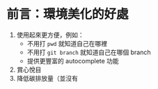 # 前言：環境美化的好處 

1. 使用起來更方便，例如：
	- 不用打 `pwd` 就知道自己在哪裡
	- 不用打 `git branch` 就知道自己在哪個 branch
	- 提供更豐富的 autocomplete 功能
1. 賞心悅目
1. 降低碳排放量（並沒有


